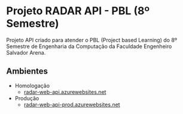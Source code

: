 # Projeto RADAR API - PBL (8º Semestre)

Projeto API criado para atender o PBL (Project based Learning) do 8º Semestre de Engenharia da Computação da Faculdade Engenheiro Salvador Arena.

## Ambientes
- Homologação
  - [radar-web-api.azurewebsites.net](https://radar-web-api.azurewebsites.net/)
- Produção
  - [radar-web-api-prod.azurewebsites.net](https://radar-web-api-prod.azurewebsites.net/)

